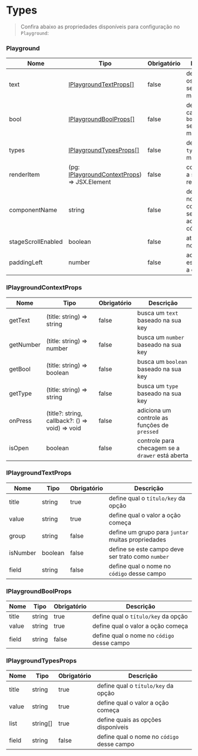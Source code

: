 # Types

> Confira abaixo as propriedades disponíveis para configuração no `Playground`:

### Playground

| Nome               | Tipo                                                                     | Obrigatório | Descrição                                                       |
| ------------------ | ------------------------------------------------------------------------ | ----------- | --------------------------------------------------------------- |
| text               | [IPlaygroundTextProps[]](#iplaygroundtextprops)                          | false       | define quais os `textos` serão manipulados                      |
| bool               | [IPlaygroundBoolProps[]](#iplaygroundboolprops)                          | false       | define quais campos `booleanos` serão manipulados               |
| types              | [IPlaygroundTypesProps[]](#iplaygroundtypesprops)                        | false       | define quais `types` serão manipulados                          |
| renderItem         | (pg: [IPlaygroundContextProps](#iplaygroundcontextprops)) => JSX.Element | false       | componente a ser renderizado                                    |
| componentName      | string                                                                   | false       | define qual o nome do componente será exibido ao gerar o código |
| stageScrollEnabled | boolean                                                                  | false       | ativa o scroll no `palco`                                       |
| paddingLeft        | number                                                                   | false       | adiciona um espaçamento a esquerda                              |

### IPlaygroundContextProps

| Nome      | Tipo                                            | Obrigatório | Descrição                                        |
| --------- | ----------------------------------------------- | ----------- | ------------------------------------------------ |
| getText   | (title: string) => string                       | false       | busca um `text` baseado na sua key               |
| getNumber | (title: string) => number                       | false       | busca um `number` baseado na sua key             |
| getBool   | (title: string) => boolean                      | false       | busca um `boolean` baseado na sua key            |
| getType   | (title: string) => string                       | false       | busca um `type` baseado na sua key               |
| onPress   | (title?: string, callback?: () => void) => void | false       | adiciona um controle as funções de `pressed`     |
| isOpen    | boolean                                         | false       | controle para checagem se a `drawer` está aberta |

### IPlaygroundTextProps

| Nome     | Tipo    | Obrigatório | Descrição                                         |
| -------- | ------- | ----------- | ------------------------------------------------- |
| title    | string  | true        | define qual o `título/key` da opção               |
| value    | string  | true        | define qual o valor a oção começa                 |
| group    | string  | false       | define um grupo para `juntar` muitas propriedades |
| isNumber | boolean | false       | define se este campo deve ser trato como `number` |
| field    | string  | false       | define qual o nome no `código` desse campo        |

### IPlaygroundBoolProps

| Nome  | Tipo   | Obrigatório | Descrição                                  |
| ----- | ------ | ----------- | ------------------------------------------ |
| title | string | true        | define qual o `título/key` da opção        |
| value | string | true        | define qual o valor a oção começa          |
| field | string | false       | define qual o nome no `código` desse campo |

### IPlaygroundTypesProps

| Nome  | Tipo     | Obrigatório | Descrição                                  |
| ----- | -------- | ----------- | ------------------------------------------ |
| title | string   | true        | define qual o `título/key` da opção        |
| value | string   | true        | define qual o valor a oção começa          |
| list  | string[] | true        | define quais as opções disponíveis         |
| field | string   | false       | define qual o nome no `código` desse campo |
